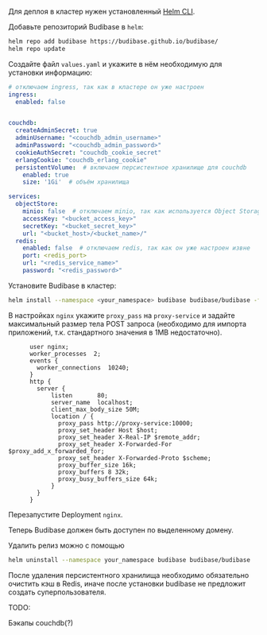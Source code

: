 Для деплоя в кластер нужен установленный [Helm CLI](https://helm.sh/docs/intro/install/).

Добавьте репозиторий Budibase в `helm`:

```sh
helm repo add budibase https://budibase.github.io/budibase/
helm repo update
```

Создайте файл `values.yaml` и укажите в нём необходимую для установки информацию:

```yaml
# отключаем ingress, так как в кластере он уже настроен
ingress:
  enabled: false


couchdb:
  createAdminSecret: true
  adminUsername: "<couchdb_admin_username>"
  adminPassword: "<couchdb_admin_password>"
  cookieAuthSecret: "couchdb_cookie_secret"
  erlangCookie: "couchdb_erlang_cookie"
  persistentVolume:  # включаем персистентное хранилище для couchdb
    enabled: true
    size: '1Gi'  # объём хранилища

services:
  objectStore:
    minio: false  # отключаем minio, так как используется Object Storage
    accessKey: "<bucket_access_key>"
    secretKey: "<bucket_secret_key>"
    url: "<bucket_host>/<bucket_name>/"
  redis:
    enabled: false  # отключаем redis, так как он уже настроен извне
    port: <redis_port>
    url: "<redis_service_name>"
    password: "<redis_password>"
```

<!-- Создайте секреты для `couchdb`:

```yaml
apiVersion: v1
kind: Secret
metadata:
  name: budibase-couchdb
  namespace: your_namespace
data:
  adminPassword: <base64_encrypted_couchdb_admin_password>
  adminUsername: <base64_encrypted_couchdb_admin_username>
  cookieAuthSecret: <base64_encrypted_cookie_auth_secret>
  erlangCookie: <base64_encrypted_erlang_cookie>
type: Opaque
``` -->

Установите Budibase в кластер:

```sh
helm install --namespace <your_namespace> budibase budibase/budibase -f path/to/values.yaml
```

В настройках `nginx` укажите `proxy_pass` на `proxy-service` и задайте максимальный размер тела POST запроса (необходимо для импорта приложений, т.к. стандартного значения в 1MB недостаточно).

```nginx
      user nginx;
      worker_processes  2;
      events {
        worker_connections  10240;
      }
      http {
        server {
            listen       80;
            server_name  localhost;
            client_max_body_size 50M;
            location / {
              proxy_pass http://proxy-service:10000;
              proxy_set_header Host $host;
              proxy_set_header X-Real-IP $remote_addr;
              proxy_set_header X-Forwarded-For $proxy_add_x_forwarded_for;
              proxy_set_header X-Forwarded-Proto $scheme;
              proxy_buffer_size 16k;
              proxy_buffers 8 32k;
              proxy_busy_buffers_size 64k;
            }
        }
      }

```

Перезапустите Deployment `nginx`.

Теперь Budibase должен быть доступен по выделенному домену.

Удалить релиз можно с помощью

```sh
helm uninstall --namespace your_namespace budibase budibase/budibase
```

После удаления персистентного хранилища необходимо обязательно очистить кэш в Redis, иначе после установки budibase не предложит создать суперпользователя.

TODO:

Бэкапы couchdb(?)